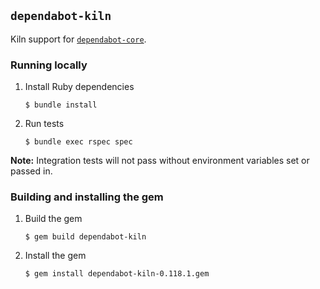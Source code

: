 ## `dependabot-kiln`

Kiln support for [`dependabot-core`][core-repo].

### Running locally

1. Install Ruby dependencies
   ```
   $ bundle install
   ```

2. Run tests
   ```
   $ bundle exec rspec spec
   ```

**Note:** Integration tests will not pass without environment variables set or passed in.

[core-repo]: https://github.com/dependabot/dependabot-core

### Building and installing the gem

1. Build the gem
    ```
    $ gem build dependabot-kiln
    ```
2. Install the gem
    ```
    $ gem install dependabot-kiln-0.118.1.gem
    ```

